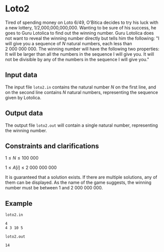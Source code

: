 # Loto2

Tired of spending money on Loto 6/49, O'Bitica decides to try his luck with a new lottery, 1/2,000,000,000,000. Wanting to be sure of his success, he goes to Guru Lotolica to find out the winning number. Guru Lotolica does not want to reveal the winning number directly but tells him the following: "I will give you a sequence of $N$ natural numbers, each less than $2\ 000\ 000\ 000$. The winning number will have the following two properties: It will be larger than all the numbers in the sequence I will give you. It will not be divisible by any of the numbers in the sequence I will give you."

## Input data

The input file `loto2.in` contains the natural number $N$ on the first line, and on the second line contains $N$ natural numbers, representing the sequence given by Lotolica.

## Output data

The output file `loto2.out` will contain a single natural number, representing the winning number.

## Constraints and clarifications

$1 \leq N \leq 100\ 000$

$1 \leq A[i] \leq 2\ 000\ 000\ 000$

It is guaranteed that a solution exists. If there are multiple solutions, any of them can be displayed. As the name of the game suggests, the winning number must be between $1$ and $2\ 000\ 000\ 000$.

## Example

`loto2.in`

```
4
4 3 10 5
```

`loto2.out`

```
14
```